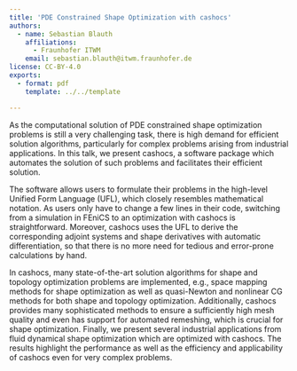 ```yaml
---
title: 'PDE Constrained Shape Optimization with cashocs'
authors:
  - name: Sebastian Blauth
    affiliations:
      - Fraunhofer ITWM
    email: sebastian.blauth@itwm.fraunhofer.de
license: CC-BY-4.0
exports:
  - format: pdf
    template: ../../template

---
```


As the computational solution of PDE constrained shape optimization problems is still a very challenging task, there is high demand for efficient solution algorithms, particularly for complex problems arising from industrial applications. In this talk, we present cashocs, a software package which automates the solution of such problems and facilitates their efficient solution.

The software allows users to formulate their problems in the high-level Unified Form Language (UFL), which closely resembles mathematical notation. As users only have to change a few lines in their code, switching from a simulation in FEniCS to an optimization with cashocs is straightforward. Moreover, cashocs uses the UFL to derive the corresponding adjoint systems and shape derivatives with automatic differentiation, so that there is no more need for tedious and error-prone calculations by hand.

In cashocs, many state-of-the-art solution algorithms for shape and topology optimization problems are implemented, e.g., space mapping methods for shape optimization as well as quasi-Newton and nonlinear CG methods for both shape and topology optimization. Additionally, cashocs provides many sophisticated methods to ensure a sufficiently high mesh quality and even has support for automated remeshing, which is crucial for shape optimization. Finally, we present several industrial applications from fluid dynamical shape optimization which are optimized with cashocs. The results highlight the performance as well as the efficiency and applicability of cashocs even for very complex problems.
